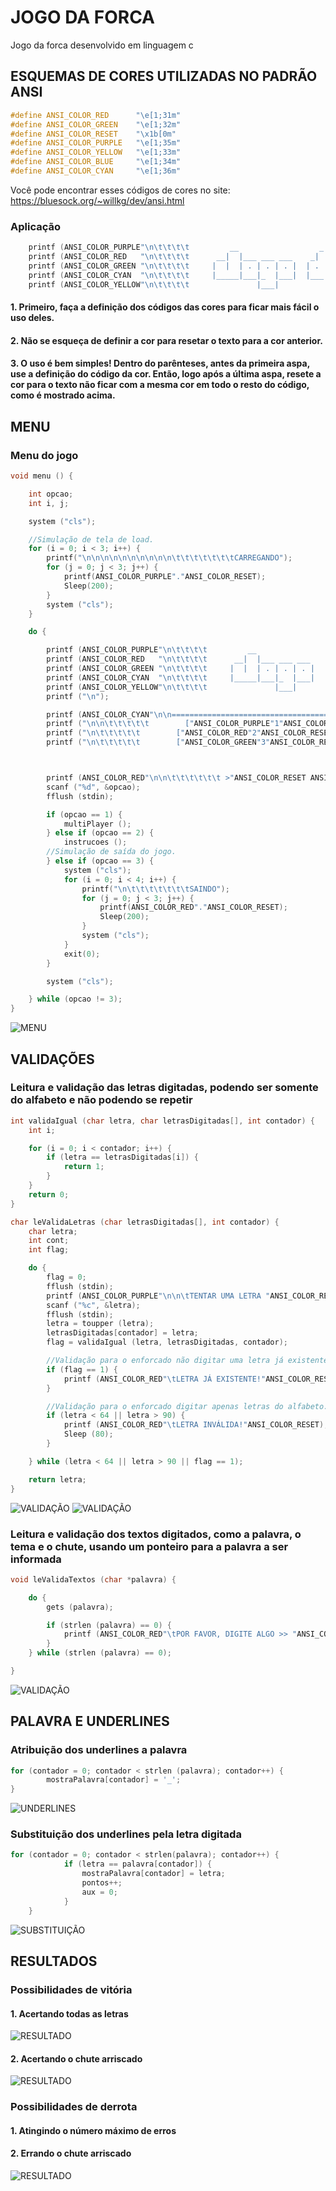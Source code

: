 # JOGO DA FORCA

Jogo da forca desenvolvido em linguagem c

## ESQUEMAS DE CORES UTILIZADAS NO PADRÃO ANSI
```c
#define ANSI_COLOR_RED      "\e[1;31m"
#define ANSI_COLOR_GREEN    "\e[1;32m"
#define ANSI_COLOR_RESET    "\x1b[0m"
#define ANSI_COLOR_PURPLE   "\e[1;35m"
#define ANSI_COLOR_YELLOW   "\e[1;33m"
#define ANSI_COLOR_BLUE     "\e[1;34m"
#define ANSI_COLOR_CYAN     "\e[1;36m"
```
Você pode encontrar esses códigos de cores no site: https://bluesock.org/~willkg/dev/ansi.html
### Aplicação
```c
	printf (ANSI_COLOR_PURPLE"\n\t\t\t\t         __                  _        ___                 "ANSI_COLOR_RESET);
	printf (ANSI_COLOR_RED   "\n\t\t\t\t      __|  |___ ___ ___    _| |___   |  _|___ ___ ___ ___ "ANSI_COLOR_RESET);
	printf (ANSI_COLOR_GREEN "\n\t\t\t\t     |  |  | . | . | . |  | . | .'|  |  _| . |  _|  _| .'|"ANSI_COLOR_RESET);
	printf (ANSI_COLOR_CYAN  "\n\t\t\t\t     |_____|___|_  |___|  |___|__,|  |_| |___|_| |___|__,|"ANSI_COLOR_RESET);
	printf (ANSI_COLOR_YELLOW"\n\t\t\t\t               |___|                                      "ANSI_COLOR_RESET);
```
#### 1. Primeiro, faça a definição dos códigos das cores para ficar mais fácil o uso deles.
#### 2. Não se esqueça de definir a cor para resetar o texto para a cor anterior. 
#### 3. O uso é bem simples! Dentro do parênteses, antes da primeira aspa, use a definição do código da cor. Então, logo após a última aspa, resete a cor para o texto não ficar com a mesma cor em todo o resto do código, como é mostrado acima.

## MENU

### Menu do jogo

```c
void menu () {

	int opcao;
	int i, j;

	system ("cls");

	//Simulação de tela de load.
	for (i = 0; i < 3; i++) {
        printf("\n\n\n\n\n\n\n\n\n\n\t\t\t\t\t\t\tCARREGANDO");
        for (j = 0; j < 3; j++) {
            printf(ANSI_COLOR_PURPLE"."ANSI_COLOR_RESET);
            Sleep(200);
        }
        system ("cls");
    }

	do {

		printf (ANSI_COLOR_PURPLE"\n\t\t\t\t         __                  _        ___                 "ANSI_COLOR_RESET);
		printf (ANSI_COLOR_RED   "\n\t\t\t\t      __|  |___ ___ ___    _| |___   |  _|___ ___ ___ ___ "ANSI_COLOR_RESET);
		printf (ANSI_COLOR_GREEN "\n\t\t\t\t     |  |  | . | . | . |  | . | .'|  |  _| . |  _|  _| .'|"ANSI_COLOR_RESET);
		printf (ANSI_COLOR_CYAN  "\n\t\t\t\t     |_____|___|_  |___|  |___|__,|  |_| |___|_| |___|__,|"ANSI_COLOR_RESET);
		printf (ANSI_COLOR_YELLOW"\n\t\t\t\t               |___|                                      "ANSI_COLOR_RESET);
		printf ("\n");

		printf (ANSI_COLOR_CYAN"\n\n========================================================================================================================"ANSI_COLOR_RESET);
		printf ("\n\n\t\t\t\t\t        ["ANSI_COLOR_PURPLE"1"ANSI_COLOR_RESET"] JOGAR MULTIPLAYER");
		printf ("\n\t\t\t\t\t        ["ANSI_COLOR_RED"2"ANSI_COLOR_RESET"] INSTRUÇÕES");
		printf ("\n\t\t\t\t\t        ["ANSI_COLOR_GREEN"3"ANSI_COLOR_RESET"] SAIR");



		printf (ANSI_COLOR_RED"\n\n\t\t\t\t\t\t >"ANSI_COLOR_RESET ANSI_COLOR_PURPLE"> "ANSI_COLOR_RESET);
		scanf ("%d", &opcao);
		fflush (stdin);

		if (opcao == 1) {
			multiPlayer ();
		} else if (opcao == 2) {
			instrucoes ();
		//Simulação de saída do jogo.
		} else if (opcao == 3) {
			system ("cls");
			for (i = 0; i < 4; i++) {
        		printf("\n\t\t\t\t\t\t\tSAINDO");
        		for (j = 0; j < 3; j++) {
            		printf(ANSI_COLOR_RED"."ANSI_COLOR_RESET);
            		Sleep(200);
				}
				system ("cls");
        	}
			exit(0);
		}

		system ("cls");

	} while (opcao != 3);
}
```
![MENU](https://i.imgur.com/60bmISL.png)

## VALIDAÇÕES
### Leitura e validação das letras digitadas, podendo ser somente do alfabeto e não podendo se repetir
```c
int validaIgual (char letra, char letrasDigitadas[], int contador) {
	int i;

	for (i = 0; i < contador; i++) {
		if (letra == letrasDigitadas[i]) {
			return 1;
		}
	}
	return 0;
}

char leValidaLetras (char letrasDigitadas[], int contador) {
	char letra;
	int cont;
	int flag;

	do {
		flag = 0;
		fflush (stdin);
		printf (ANSI_COLOR_PURPLE"\n\n\tTENTAR UMA LETRA "ANSI_COLOR_RED">"ANSI_COLOR_RESET ANSI_COLOR_GREEN"> "ANSI_COLOR_RESET);
		scanf ("%c", &letra);
		fflush (stdin);
		letra = toupper (letra);
		letrasDigitadas[contador] = letra;
		flag = validaIgual (letra, letrasDigitadas, contador);

		//Validação para o enforcado não digitar uma letra já existente.
		if (flag == 1) {
			printf (ANSI_COLOR_RED"\tLETRA JÁ EXISTENTE!"ANSI_COLOR_RESET);
		}

		//Validação para o enforcado digitar apenas letras do alfabeto.
		if (letra < 64 || letra > 90) {
			printf (ANSI_COLOR_RED"\tLETRA INVÁLIDA!"ANSI_COLOR_RESET);
			Sleep (80);
		}

	} while (letra < 64 || letra > 90 || flag == 1);

	return letra;
}
```
![VALIDAÇÃO]()
![VALIDAÇÃO](https://i.imgur.com/wXNjGFt.png)

### Leitura e validação dos textos digitados, como a palavra, o tema e o chute, usando um ponteiro para a palavra a ser informada
```c
void leValidaTextos (char *palavra) {

	do {
		gets (palavra);

		if (strlen (palavra) == 0) {
			printf (ANSI_COLOR_RED"\tPOR FAVOR, DIGITE ALGO >> "ANSI_COLOR_RESET);
		}
	} while (strlen (palavra) == 0);

}
```

![VALIDAÇÃO](https://i.imgur.com/ehNlEem.png)

## PALAVRA E UNDERLINES

### Atribuição dos underlines a palavra
```c
for (contador = 0; contador < strlen (palavra); contador++) {
		mostraPalavra[contador] = '_';
}
```
![UNDERLINES](https://i.imgur.com/5LXoriY.png)
### Substituição dos underlines pela letra digitada
```c
for (contador = 0; contador < strlen(palavra); contador++) {
			if (letra == palavra[contador]) {
				mostraPalavra[contador] = letra;
				pontos++;
				aux = 0;
			}
	}
```
![SUBSTITUIÇÃO](https://i.imgur.com/FJye4HA.png)
## RESULTADOS
### Possibilidades de vitória
#### 1. Acertando todas as letras
![RESULTADO](https://i.imgur.com/rTaE7gw.png)
#### 2. Acertando o chute arriscado
![RESULTADO](https://i.imgur.com/4tPcV1f.png)
### Possibilidades de derrota
#### 1. Atingindo o número máximo de erros
#### 2. Errando o chute arriscado
![RESULTADO](https://i.imgur.com/z1FEoKK.png)


